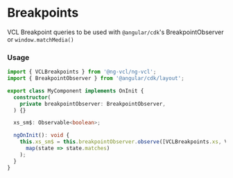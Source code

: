 # Breakpoints

VCL Breakpoint queries to be used with `@angular/cdk`'s BreakpointObserver or `window.matchMedia()`

### Usage

```ts
import { VCLBreakpoints } from '@ng-vcl/ng-vcl';
import { BreakpointObserver } from '@angular/cdk/layout';

export class MyComponent implements OnInit {
  constructor(
    private breakpointObserver: BreakpointObserver,
  ) {}

  xs_sm$: Observable<boolean>;

  ngOnInit(): void {
    this.xs_sm$ = this.breakpointObserver.observe([VCLBreakpoints.xs, VCLBreakpoints.sm]).pipe(
      map(state => state.matches)
    );
  }
}

```
